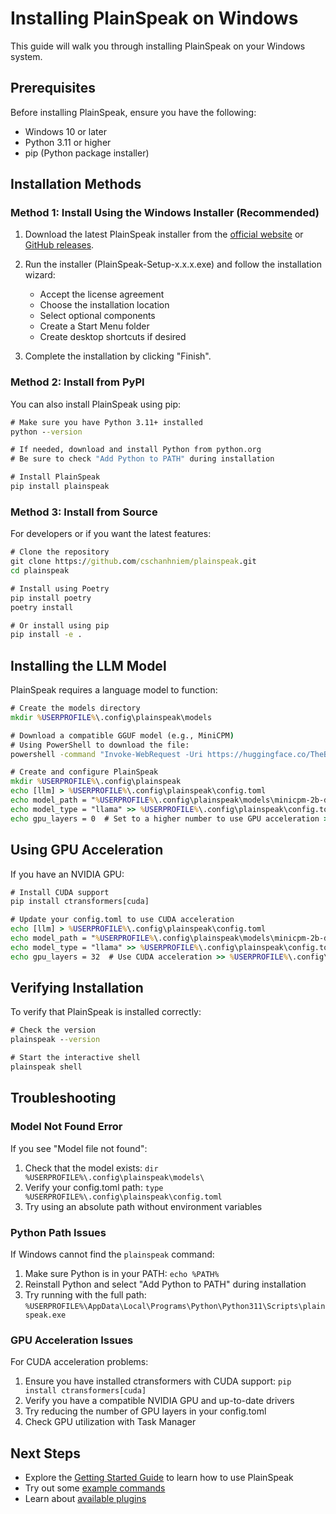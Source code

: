 # Installing PlainSpeak on Windows

This guide will walk you through installing PlainSpeak on your Windows system.

## Prerequisites

Before installing PlainSpeak, ensure you have the following:

- Windows 10 or later
- Python 3.11 or higher
- pip (Python package installer)

## Installation Methods

### Method 1: Install Using the Windows Installer (Recommended)

1. Download the latest PlainSpeak installer from the [official website](https://plainspeak.org/download) or [GitHub releases](https://github.com/cschanhniem/plainspeak/releases).

2. Run the installer (PlainSpeak-Setup-x.x.x.exe) and follow the installation wizard:
   - Accept the license agreement
   - Choose the installation location
   - Select optional components
   - Create a Start Menu folder
   - Create desktop shortcuts if desired

3. Complete the installation by clicking "Finish".

### Method 2: Install from PyPI

You can also install PlainSpeak using pip:

```cmd
# Make sure you have Python 3.11+ installed
python --version

# If needed, download and install Python from python.org
# Be sure to check "Add Python to PATH" during installation

# Install PlainSpeak
pip install plainspeak
```

### Method 3: Install from Source

For developers or if you want the latest features:

```cmd
# Clone the repository
git clone https://github.com/cschanhniem/plainspeak.git
cd plainspeak

# Install using Poetry
pip install poetry
poetry install

# Or install using pip
pip install -e .
```

## Installing the LLM Model

PlainSpeak requires a language model to function:

```cmd
# Create the models directory
mkdir %USERPROFILE%\.config\plainspeak\models

# Download a compatible GGUF model (e.g., MiniCPM)
# Using PowerShell to download the file:
powershell -command "Invoke-WebRequest -Uri https://huggingface.co/TheBloke/MiniCPM-2B-dpo-GGUF/resolve/main/minicpm-2b-dpo.Q2_K.gguf -OutFile %USERPROFILE%\.config\plainspeak\models\minicpm-2b-dpo.Q2_K.gguf"

# Create and configure PlainSpeak
mkdir %USERPROFILE%\.config\plainspeak
echo [llm] > %USERPROFILE%\.config\plainspeak\config.toml
echo model_path = "%USERPROFILE%\.config\plainspeak\models\minicpm-2b-dpo.Q2_K.gguf" >> %USERPROFILE%\.config\plainspeak\config.toml
echo model_type = "llama" >> %USERPROFILE%\.config\plainspeak\config.toml
echo gpu_layers = 0  # Set to a higher number to use GPU acceleration >> %USERPROFILE%\.config\plainspeak\config.toml
```

## Using GPU Acceleration

If you have an NVIDIA GPU:

```cmd
# Install CUDA support
pip install ctransformers[cuda]

# Update your config.toml to use CUDA acceleration
echo [llm] > %USERPROFILE%\.config\plainspeak\config.toml
echo model_path = "%USERPROFILE%\.config\plainspeak\models\minicpm-2b-dpo.Q2_K.gguf" >> %USERPROFILE%\.config\plainspeak\config.toml
echo model_type = "llama" >> %USERPROFILE%\.config\plainspeak\config.toml
echo gpu_layers = 32  # Use CUDA acceleration >> %USERPROFILE%\.config\plainspeak\config.toml
```

## Verifying Installation

To verify that PlainSpeak is installed correctly:

```cmd
# Check the version
plainspeak --version

# Start the interactive shell
plainspeak shell
```

## Troubleshooting

### Model Not Found Error

If you see "Model file not found":

1. Check that the model exists: `dir %USERPROFILE%\.config\plainspeak\models\`
2. Verify your config.toml path: `type %USERPROFILE%\.config\plainspeak\config.toml`
3. Try using an absolute path without environment variables

### Python Path Issues

If Windows cannot find the `plainspeak` command:

1. Make sure Python is in your PATH: `echo %PATH%`
2. Reinstall Python and select "Add Python to PATH" during installation
3. Try running with the full path: `%USERPROFILE%\AppData\Local\Programs\Python\Python311\Scripts\plainspeak.exe`

### GPU Acceleration Issues

For CUDA acceleration problems:

1. Ensure you have installed ctransformers with CUDA support: `pip install ctransformers[cuda]`
2. Verify you have a compatible NVIDIA GPU and up-to-date drivers
3. Try reducing the number of GPU layers in your config.toml
4. Check GPU utilization with Task Manager

## Next Steps

- Explore the [Getting Started Guide](../getting_started/first_session.md) to learn how to use PlainSpeak
- Try out some [example commands](../guides/examples.md)
- Learn about [available plugins](../plugins/overview.md)